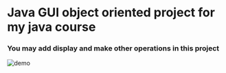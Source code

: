 # Java GUI object oriented project for my java course
### You may add display and make other operations in this project

![demo](https://user-images.githubusercontent.com/101711642/181008868-3996d87e-2ed9-48f2-9ca5-5c419987f1e6.png)
